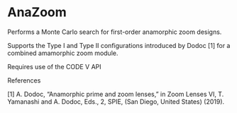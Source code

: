 # AnaZoom

Performs a Monte Carlo search for first-order anamorphic zoom designs. 

Supports the Type I and Type II configurations introduced by Dodoc [1] for a combined amamorphic zoom module.

Requires use of the CODE V API

References

[1] A. Dodoc, “Anamorphic prime and zoom lenses,” in Zoom Lenses VI, T. Yamanashi and A. Dodoc, Eds., 2, SPIE, (San Diego, United States) (2019).
